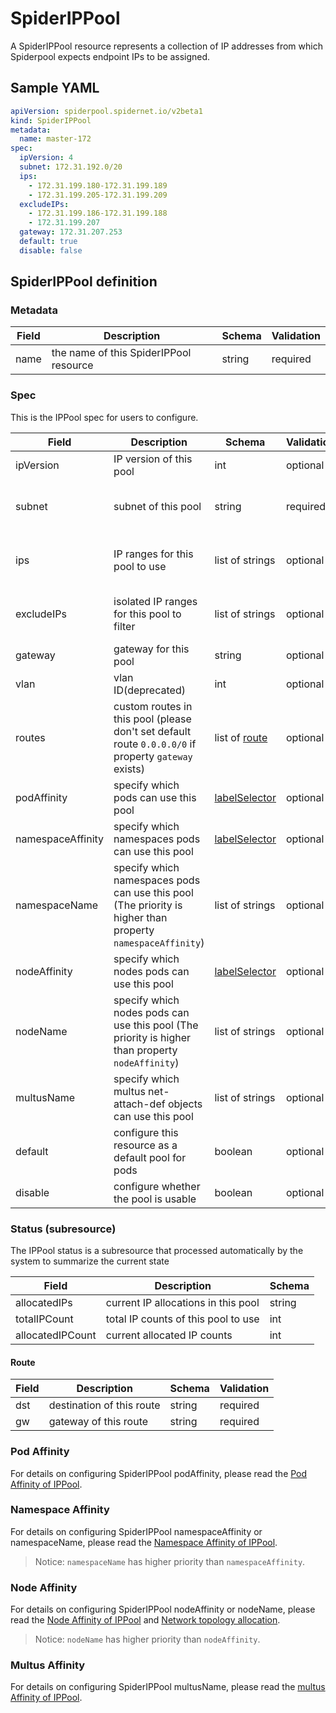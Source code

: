 # SpiderIPPool

A SpiderIPPool resource represents a collection of IP addresses from which Spiderpool expects endpoint IPs to be assigned.

## Sample YAML

```yaml
apiVersion: spiderpool.spidernet.io/v2beta1
kind: SpiderIPPool
metadata:
  name: master-172
spec:
  ipVersion: 4
  subnet: 172.31.192.0/20
  ips:
    - 172.31.199.180-172.31.199.189
    - 172.31.199.205-172.31.199.209
  excludeIPs:
    - 172.31.199.186-172.31.199.188
    - 172.31.199.207
  gateway: 172.31.207.253
  default: true
  disable: false
```

## SpiderIPPool definition

### Metadata

| Field | Description                            | Schema | Validation |
|-------|----------------------------------------|--------|------------|
| name  | the name of this SpiderIPPool resource | string | required   |

### Spec

This is the IPPool spec for users to configure.

| Field             | Description                                                                                                | Schema                                                                                                                                 | Validation | Values                                   | Default |
|-------------------|------------------------------------------------------------------------------------------------------------|----------------------------------------------------------------------------------------------------------------------------------------|------------|------------------------------------------|---------|
| ipVersion         | IP version of this pool                                                                                    | int                                                                                                                                    | optional   | 4,6                                      |         |
| subnet            | subnet of this pool                                                                                        | string                                                                                                                                 | required   | IPv4 or IPv6 CIDR.<br/>Must not overlap  |         |
| ips               | IP ranges for this pool to use                                                                             | list of strings                                                                                                                        | optional   | array of IP ranges and single IP address |         |
| excludeIPs        | isolated IP ranges for this pool to filter                                                                 | list of strings                                                                                                                        | optional   | array of IP ranges and single IP address |         |
| gateway           | gateway for this pool                                                                                      | string                                                                                                                                 | optional   | an IP address                            |         |
| vlan              | vlan ID(deprecated)                                                                                        | int                                                                                                                                    | optional   | [0,4094]                                 | 0       |
| routes            | custom routes in this pool (please don't set default route `0.0.0.0/0` if property `gateway` exists)       | list of [route](./crd-spiderippool.md#route)                                                                                           | optional   |                                          |         |
| podAffinity       | specify which pods can use this pool                                                                       | [labelSelector](https://github.com/kubernetes/kubernetes/blob/v1.27.0/staging/src/k8s.io/apimachinery/pkg/apis/meta/v1/types.go#L1195) | optional   | kubernetes LabelSelector                 |         |
| namespaceAffinity | specify which namespaces pods can use this pool                                                            | [labelSelector](https://github.com/kubernetes/kubernetes/blob/v1.27.0/staging/src/k8s.io/apimachinery/pkg/apis/meta/v1/types.go#L1195) | optional   | kubernetes LabelSelector                 |         |
| namespaceName     | specify which namespaces pods can use this pool (The priority is higher than property `namespaceAffinity`) | list of strings                                                                                                                        | optional   |                                          |         |
| nodeAffinity      | specify which nodes pods can use this pool                                                                 | [labelSelector](https://github.com/kubernetes/kubernetes/blob/v1.27.0/staging/src/k8s.io/apimachinery/pkg/apis/meta/v1/types.go#L1195) | optional   | kubernetes LabelSelector                 |         |
| nodeName          | specify which nodes pods can use this pool (The priority is higher than property `nodeAffinity`)           | list of strings                                                                                                                        | optional   |                                          |         |
| multusName        | specify which multus net-attach-def objects can use this pool                                              | list of strings                                                                                                                        | optional   |                                          |         |
| default           | configure this resource as a default pool for pods                                                         | boolean                                                                                                                                | optional   | true,false                               | false   |
| disable           | configure whether the pool is usable                                                                       | boolean                                                                                                                                | optional   | true,false                               | false   |

### Status (subresource)

The IPPool status is a subresource that processed automatically by the system to summarize the current state

| Field             | Description                         | Schema |
|-------------------|-------------------------------------|--------|
| allocatedIPs      | current IP allocations in this pool | string |
| totalIPCount      | total IP counts of this pool to use | int    |
| allocatedIPCount  | current allocated IP counts         | int    |

#### Route

| Field | Description               | Schema | Validation  |
|-------|---------------------------|--------|-------------|
| dst   | destination of this route | string | required    |
| gw    | gateway of this route     | string | required    |

### Pod Affinity

For details on configuring SpiderIPPool podAffinity, please read the [Pod Affinity of IPPool](../usage/spider-affinity.md).

### Namespace Affinity

For details on configuring SpiderIPPool namespaceAffinity or namespaceName, please read the [Namespace Affinity of IPPool](../usage/spider-affinity.md).
> Notice: `namespaceName` has higher priority than `namespaceAffinity`.

### Node Affinity

For details on configuring SpiderIPPool nodeAffinity or nodeName, please read the [Node Affinity of IPPool](../usage/spider-affinity.md) and [Network topology allocation](./../usage/network-topology.md).
> Notice: `nodeName` has higher priority than `nodeAffinity`.

### Multus Affinity

For details on configuring SpiderIPPool multusName, please read the [multus Affinity of IPPool](../usage/spider-affinity.md).
